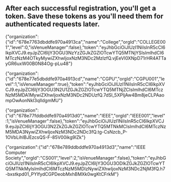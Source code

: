 ## After each successful registration, you'll get a token. Save these tokens as you'll need them for authenticated requests later.


{"organization":{"id":"678e7763dbddfe970a4913ca","name":"College","orgId":"COLLEGE001","level":0,"isVenueManager":false},"token":"eyJhbGciOiJIUzI1NiIsInR5cCI6IkpXVCJ9.eyJpZCI6IjY3OGU3NzYzZGJkZGZlOTcwYTQ5MTNjYSIsImlhdCI6MTczNzM4OTkyMywiZXhwIjoxNzM3NDc2MzIzfQ.vjEeVI0XNpD71rHR4ATTayGR6uxW00B0N84Og-pLu48"}

{"organization":{"id":"678e77e5dbddfe970a4913cd","name":"CGPU","orgId":"CGPU001","level":1,"isVenueManager":true},"token":"eyJhbGciOiJIUzI1NiIsInR5cCI6IkpXVCJ9.eyJpZCI6IjY3OGU3N2U1ZGJkZGZlOTcwYTQ5MTNjZCIsImlhdCI6MTczNzM5MDA1MywiZXhwIjoxNzM3NDc2NDUzfQ.7dSl_5XPIjAw4Bm8jeCLPAaompOwAonNkI3qIldgmMU"}

{"organization":{"id":"678e77fddbddfe970a4913d0","name":"IEEE","orgId":"IEEE001","level":1,"isVenueManager":false},"token":"eyJhbGciOiJIUzI1NiIsInR5cCI6IkpXVCJ9.eyJpZCI6IjY3OGU3N2ZkZGJkZGZlOTcwYTQ5MTNkMCIsImlhdCI6MTczNzM5MDA3NywiZXhwIjoxNzM3NDc2NDc3fQ.tg-CsNzcb_P-1OVbLihIBJEzcsQS-F-85V00ikg9lZk"}

{"organization":{"id":"678e789ddbddfe970a4913d3","name":"IEEE Computer Society","orgId":"CS001","level":2,"isVenueManager":false},"token":"eyJhbGciOiJIUzI1NiIsInR5cCI6IkpXVCJ9.eyJpZCI6IjY3OGU3ODlkZGJkZGZlOTcwYTQ5MTNkMyIsImlhdCI6MTczNzM5MDIzNywiZXhwIjoxNzM3NDc2NjM3fQ.h7-bxstkpd01_PYIfydCGPDeobMxhBMXk0wgKtCFrkM"}
